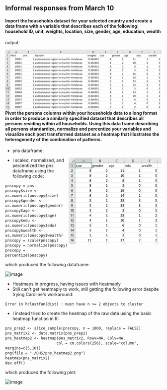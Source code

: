 ## Informal responses from March 10

#### Import the households dataset for your selected country and create a data frame with a variable that describes each of the following: household ID, unit, weights, location, size, gender, age, education, wealth

output:

<img style="float: right;" src="march10hw_q1.png" width = 600/>

#### Pivot the persons columns within your households data to a long format in order to produce a similarly specified dataset that describes all persons residing within all households. Using this data frame describing all persons standardize, normalize and percentize your variables and visualize each post transformed dataset as a heatmap that illustrates the heterogeneity of the combination of patterns.

- pns dataframe:

<img style="float: right;" src="march10hw_q2.png" width = 300/>

- I scaled, normalized, and percentized the pns dataframe using the following code:
```
pnscopy = pns
pnscopy$size <- as.numeric(pnscopy$size)
pnscopy$gender <- as.numeric(pnscopy$gender)
pnscopy$age <- as.numeric(pnscopy$age)
pnscopy$edu <- as.numeric(pnscopy$edu)
pnscopy$wealth <- as.numeric(pnscopy$wealth)
pnscopy = scale(pnscopy)
pnscopy = normalize(pnscopy)
pnscopy = percentize(pnscopy)
```
which produced the following dataframe:

![image](https://user-images.githubusercontent.com/54942759/111726036-84112c80-883e-11eb-931f-ae4aa0f472c4.png)


- Heatmaps in progress, having issues with heatmaply
- Still can't get heatmaply to work, still getting the following error despite trying Caroline's workaround:

``` 
Error in hclustfun(dist) : must have n >= 2 objects to cluster
```
- I instead tried to create the heatmap of the raw data using the basic heatmap function in R:
``` 
pns_prep2 <- slice_sample(pnscopy, n = 1000, replace = FALSE)
pns_matrix2 <- data.matrix(pns_prep2)
pns_heatmap2 <- heatmap(pns_matrix2, Rowv=NA, Colv=NA,
                       col = cm.colors(256), scale="column", margins=c(5,10))
png(file = "./DHS/pns_heatmap2.png")
heatmap(pns_matrix2)  
dev.off() 
```
which produced the following plot:

![image](https://user-images.githubusercontent.com/54942759/111726158-c0dd2380-883e-11eb-8702-d2a65540ae82.png)

